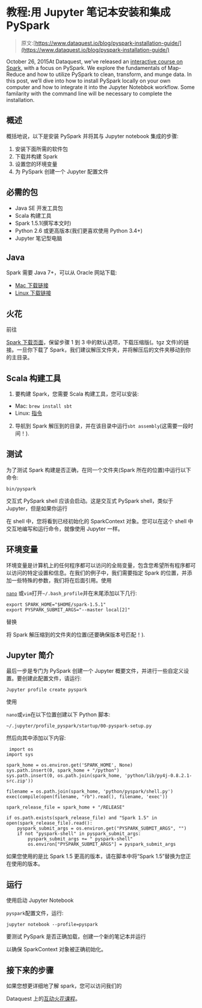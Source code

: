 # 教程:用 Jupyter 笔记本安装和集成 PySpark

> 原文:[https://www.dataquest.io/blog/pyspark-installation-guide/](https://www.dataquest.io/blog/pyspark-installation-guide/)

October 26, 2015At Dataquest, we’ve released an [interactive course on Spark](https://www.dataquest.io/course/spark-map-reduce/), with a focus on PySpark. We explore the fundamentals of Map-Reduce and how to utilize PySpark to clean, transform, and munge data. In this post, we’ll dive into how to install PySpark locally on your own computer and how to integrate it into the Jupyter Notebbok workflow. Some familarity with the command line will be necessary to complete the installation.

## 概述

概括地说，以下是安装 PySpark 并将其与 Jupyter notebook 集成的步骤:

1.  安装下面所需的软件包
2.  下载并构建 Spark
3.  设置您的环境变量
4.  为 PySpark 创建一个 Jupyter 配置文件

## 必需的包

*   Java SE 开发工具包
*   Scala 构建工具
*   Spark 1.5.1(撰写本文时)
*   Python 2.6 或更高版本(我们更喜欢使用 Python 3.4+)
*   Jupyter 笔记型电脑

## Java

Spark 需要 Java 7+，可以从 Oracle 网站下载:

*   [Mac 下载链接](https://www.java.com/en/download/faq/java_mac.xml)
*   [Linux 下载链接](https://www.oracle.com/technetwork/java/javase/downloads/jdk8-downloads-2133151.html)

## 火花

前往

[Spark 下载页面](https://spark.apache.org/downloads.html)，保留步骤 1 到 3 中的默认选项，下载压缩版(。tgz 文件)的链接。一旦你下载了 Spark，我们建议解压文件夹，并将解压后的文件夹移动到你的主目录。

## Scala 构建工具

1.  要构建 Spark，您需要 Scala 构建工具，您可以安装:

*   Mac: `brew install sbt`
*   Linux: [指令](https://www.scala-sbt.org/release/tutorial/Installing-sbt-on-Linux.html)

2.  导航到 Spark 解压到的目录，并在该目录中运行`sbt assembly`(这需要一段时间！).

## 测试

为了测试 Spark 构建是否正确，在同一个文件夹(Spark 所在的位置)中运行以下命令:

```
bin/pyspark
```

交互式 PySpark shell 应该会启动。这是交互式 PySpark shell，类似于 Jupyter，但是如果你运行

在 shell 中，您将看到已经初始化的 SparkContext 对象。您可以在这个 shell 中交互地编写和运行命令，就像使用 Jupyter 一样。

## 环境变量

环境变量是计算机上的任何程序都可以访问的全局变量，包含您希望所有程序都可以访问的特定设置和信息。在我们的例子中，我们需要指定 Spark 的位置，并添加一些特殊的参数，我们将在后面引用。使用

[`nano`](https://askubuntu.com/questions/54221/how-to-edit-files-in-a-terminal-with-nano) 或`vim`打开`~/.bash_profile`并在末尾添加以下几行:

```
export SPARK_HOME="$HOME/spark-1.5.1"
export PYSPARK_SUBMIT_ARGS="--master local[2]"
```

替换

将 Spark 解压缩到的文件夹的位置(还要确保版本号匹配！).

## Jupyter 简介

最后一步是专门为 PySpark 创建一个 Jupyter 概要文件，并进行一些自定义设置。要创建此配置文件，请运行:

```
Jupyter profile create pyspark
```

使用

`nano`或`vim`在以下位置创建以下 Python 脚本:

```
~/.jupyter/profile_pyspark/startup/00-pyspark-setup.py
```

然后向其中添加以下内容:

```
 import os
import sys

spark_home = os.environ.get('SPARK_HOME', None)
sys.path.insert(0, spark_home + "/python")
sys.path.insert(0, os.path.join(spark_home, 'python/lib/py4j-0.8.2.1-src.zip'))

filename = os.path.join(spark_home, 'python/pyspark/shell.py')
exec(compile(open(filename, "rb").read(), filename, 'exec'))

spark_release_file = spark_home + "/RELEASE"

if os.path.exists(spark_release_file) and "Spark 1.5" in open(spark_release_file).read():
    pyspark_submit_args = os.environ.get("PYSPARK_SUBMIT_ARGS", "")
    if not "pyspark-shell" in pyspark_submit_args: 
        pyspark_submit_args += " pyspark-shell"
        os.environ["PYSPARK_SUBMIT_ARGS"] = pyspark_submit_args 
```

如果您使用的是比 Spark 1.5 更高的版本，请在脚本中将“Spark 1.5”替换为您正在使用的版本。

## 运行

使用启动 Jupyter Notebook

`pyspark`配置文件，运行:

```
jupyter notebook --profile=pyspark
```

要测试 PySpark 是否正确加载，创建一个新的笔记本并运行

以确保 SparkContext 对象被正确初始化。

## 接下来的步骤

如果您想更详细地了解 spark，您可以访问我们的

Dataquest 上的[互动火花课程](https://www.dataquest.io/course/spark-map-reduce/)。
